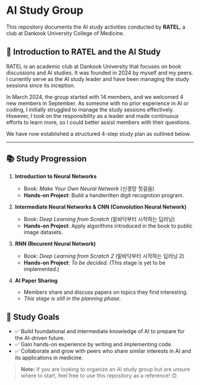 # AI Study Group

This repository documents the AI study activities conducted by **RATEL**, a club at Dankook University College of Medicine.

## 🐾 Introduction to RATEL and the AI Study

RATEL is an academic club at Dankook University that focuses on book discussions and AI studies. It was founded in 2024 by myself and my peers. I currently serve as the AI study leader and have been managing the study sessions since its inception.

In March 2024, the group started with 14 members, and we welcomed 4 new members in September. As someone with no prior experience in AI or coding, I initially struggled to manage the study sessions effectively. However, I took on the responsibility as a leader and made continuous efforts to learn more, so I could better assist members with their questions.

We have now established a structured 4-step study plan as outlined below.

---

## 📚 Study Progression

1. **Introduction to Neural Networks**
   
   - Book: *Make Your Own Neural Network* (신경망 첫걸음)
   - **Hands-on Project**: Build a handwritten digit recognition program.

2. **Intermediate Neural Networks & CNN (Convolution Neural Network)**
   
   - Book: *Deep Learning from Scratch* (밑바닥부터 시작하는 딥러닝)
   - **Hands-on Project**: Apply algorithms introduced in the book to public image datasets.
     
3. **RNN (Recurent Neural Network)**
   - Book: *Deep Learning from Scratch 2* (밑바닥부터 시작하는 딥러닝 2)
   - **Hands-on Project**: *To be decided.* (This stage is yet to be implemented.)

4. **AI Paper Sharing**  
   - Members share and discuss papers on topics they find interesting.  
   - *This stage is still in the planning phase.*

## 🎯 Study Goals

- ✅ Build foundational and intermediate knowledge of AI to prepare for the AI-driven future.  
- ✅ Gain hands-on experience by writing and implementing code.  
- ✅ Collaborate and grow with peers who share similar interests in AI and its applications in medicine. 

> **Note:** If you are looking to organize an AI study group but are unsure where to start, feel free to use this repository as a reference! 😊
